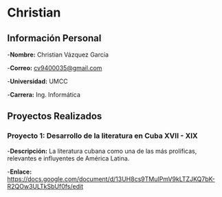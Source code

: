 # Christian

## Información Personal

-**Nombre:** Christian Vázquez García

-**Correo:** cv9400035@gmail.com

-**Universidad:** UMCC

-**Carrera:** Ing. Informática


## Proyectos Realizados

### Proyecto 1: Desarrollo de la literatura en Cuba XVII - XIX

-**Descripción:** La literatura cubana como una de las más prolíficas, relevantes e influyentes de América Latina.

-**Enlace:** https://docs.google.com/document/d/13UH8cs9TMuIPmV9kLTZJKQ7bK-R2QOw3ULTkSbUf0fs/edit
